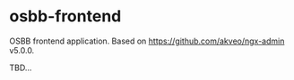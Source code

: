 # osbb-frontend

OSBB frontend application.
Based on https://github.com/akveo/ngx-admin v5.0.0.

TBD...
